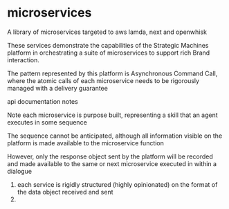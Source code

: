 # microservices

A library of microservices targeted to aws lamda, next and openwhisk

These services demonstrate the capabilities of the Strategic Machines platform in orchestrating a suite of microservices to support rich Brand interaction.

The pattern represented by this platform is Asynchronous Command Call, where the atomic calls of each microservice needs to be rigorously managed with a delivery guarantee

api documentation notes

Note each microservice is purpose built, representing a skill that an agent executes in some sequence

The sequence cannot be anticipated, although all information visible on the platform is made available to the microservice function

However, only the response object sent by the platform will be recorded and made available to the same or next microservice executed in within a dialogue

1. each service is rigidly structured (highly opinionated) on the format of the data object received and sent
2. 
